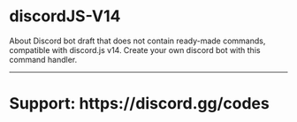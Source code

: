 # discordJS-V14
About Discord bot draft that does not contain ready-made commands, compatible with discord.js v14. Create your own discord bot with this command handler.

<hr>
<h1>Support: https://discord.gg/codes</h1><br>
